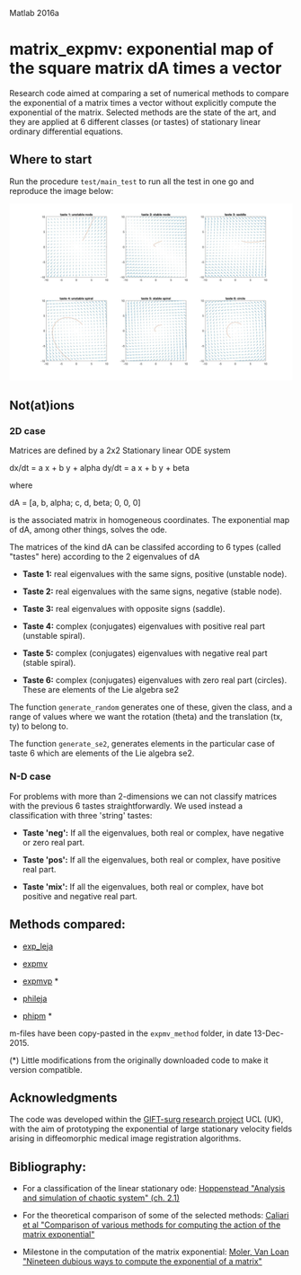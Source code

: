Matlab 2016a


# matrix_expmv: exponential map of the square matrix dA times a vector


Research code aimed at comparing a set of numerical methods to compare the exponential of a matrix times a vector without explicitly compute the exponential of the matrix. Selected methods are the state of the art, and they are applied at 6 different classes (or tastes) of stationary linear ordinary differential equations.

## Where to start

Run the procedure `test/main_test` to run all the test in one go and reproduce the image below:

![run_example](https://github.com/SebastianoF/matrix_expmv/blob/master/screenshots/test_output.jpg)

## Not(at)ions

### 2D case

Matrices are defined by a 2x2 Stationary linear ODE system

dx/dt = a x + b y + alpha
dy/dt = a x + b y + beta

where 

dA = [a, b, alpha;
      c, d, beta;
      0, 0, 0]

is the associated matrix in homogeneous coordinates.
The exponential map of dA, among other things, solves the ode.

The matrices of the kind dA can be classifed according to 6 types (called
"tastes" here) according to the 2 eigenvalues of dA

+ **Taste 1:** real eigenvalues with the same signs, positive (unstable node).

+ **Taste 2:** real eigenvalues with the same signs, negative (stable node).

+ **Taste 3:** real eigenvalues with opposite signs (saddle).

+ **Taste 4:** complex (conjugates) eigenvalues with positive real part (unstable spiral).

+ **Taste 5:** complex (conjugates) eigenvalues with negative real part (stable spiral).

+ **Taste 6:** complex (conjugates) eigenvalues with zero real part (circles). These are elements of the Lie algebra se2


The function `generate_random` generates one of these, given the class, and 
a range of values where we want the rotation (theta) and the translation
(tx, ty) to belong to.

The function `generate_se2`, generates elements in the particular case of 
taste 6 which are elements of the Lie algebra se2.

### N-D case

For problems with more than 2-dimensions we can not classify matrices with 
the previous 6 tastes straightforwardly. We used instead a classification 
with three 'string' tastes: 

+ **Taste 'neg':** If all the eigenvalues, both real or complex, have negative or zero real 
part. 

+ **Taste 'pos':** If all the eigenvalues, both real or complex, have positive real part. 

+ **Taste 'mix':** If all the eigenvalues, both real or complex, have bot positive and 
negative real part.


## Methods compared:

+ [exp_leja](http://uk.mathworks.com/matlabcentral/fileexchange/44039-matrix-exponential-times-a-vector/content/expleja.m)

+ [expmv](http://www.mathworks.com/matlabcentral/fileexchange/29576-matrix-exponential-times-a-vector/content/expmv.m)

+ [expmvp](http://www1.maths.leeds.ac.uk/~jitse/expmvp.m) \* 

+ [phileja](http://uk.mathworks.com/matlabcentral/fileexchange/40949-meshfree-exponential-integrator/content/MExpInt2D/phileja.m)

+ [phipm](http://www1.maths.leeds.ac.uk/~jitse/phipm.m) \*

m-files have been copy-pasted in the `expmv_method` folder, in date 13-Dec-2015.

(\*) Little modifications from the originally downloaded code to make it version compatible.

## Acknowledgments

The code was developed within the [GIFT-surg research project](http://www.gift-surg.ac.uk) UCL (UK), with the aim of prototyping the exponential of large stationary velocity fields arising in diffeomorphic medical image registration algorithms.

## Bibliography:

+ For a classification of the linear stationary ode:
[Hoppenstead  "Analysis and simulation of chaotic system" (ch. 2.1)](http://www.springer.com/gb/book/9780387989433)

+ For the theoretical comparison of some of the selected methods:
[Caliari et al  "Comparison of various methods for computing the action of
the matrix exponential"](http://profs.scienze.univr.it/~caliari/pdf/preCKOR13.pdf)

+ Milestone in the computation of the matrix exponential:
[Moler, Van Loan
"Nineteen dubious ways to compute the exponential of a matrix"](http://www.cs.cornell.edu/cv/researchpdf/19ways+.pdf)


